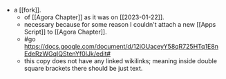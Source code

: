 - a [[fork]].
  - of [[Agora Chapter]] as it was on [[2023-01-22]].
  - necessary because for some reason I couldn't attach a new [[Apps Script]] to [[Agora Chapter]].
  - #go https://docs.google.com/document/d/12iOUaceyY58qR725HTq1E8nEdeRzWGqIQStenYf0IJk/edit#
  - this copy does not have any linked wikilinks; meaning inside double square brackets there should be just text.
